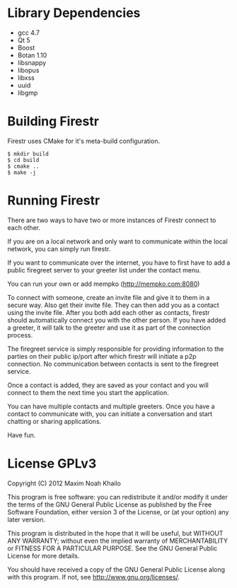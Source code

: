 Library Dependencies
===================================================================
* gcc 4.7
* Qt 5
* Boost
* Botan 1.10
* libsnappy
* libopus
* libxss
* uuid
* libgmp

Building Firestr
===================================================================

Firestr uses CMake for it's meta-build configuration.

    $ mkdir build
    $ cd build
    $ cmake ..
    $ make -j

Running Firestr
===================================================================

There are two ways to have two or more instances of Firestr connect
to each other. 

If you are on a local network and only want to communicate within 
the local network, you can simply run firestr.

If you want to communicate over the internet, you have to 
first have to add a public firegreet server to your greeter list
under the contact menu. 

You can run your own or add mempko (http://mempko.com:8080)

To connect with someone, create an invite file and give it to them in
a secure way. Also get their invite file. They can then add you as a 
contact using the invite file. After you both add each other as
contacts, firestr should automatically connect you with the other 
person. If you have added a greeter, it will talk to the greeter
and use it as part of the connection process.

The firegreet service is simply responsible for providing information
to the parties on their public ip/port after which firestr will 
initiate a p2p connection. No communication between contacts is sent
to the firegreet service.

Once a contact is added, they are saved as your contact and you will
connect to them the next time you start the application.

You can have multiple contacts and multiple greeters. Once you have
a contact to communicate with, you can initiate a conversation and start
chatting or sharing applications.

Have fun.

License GPLv3
===================================================================

Copyright (C) 2012  Maxim Noah Khailo
 
This program is free software: you can redistribute it and/or modify
it under the terms of the GNU General Public License as published by
the Free Software Foundation, either version 3 of the License, or
(at your option) any later version.
 
This program is distributed in the hope that it will be useful,
but WITHOUT ANY WARRANTY; without even the implied warranty of
MERCHANTABILITY or FITNESS FOR A PARTICULAR PURPOSE.  See the
GNU General Public License for more details.
 
You should have received a copy of the GNU General Public License
along with this program.  If not, see <http://www.gnu.org/licenses/>.


